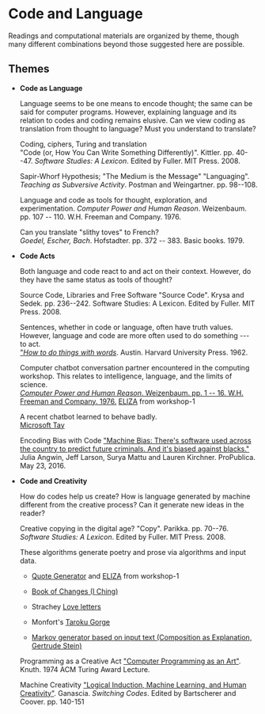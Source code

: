 Code and Language
===================================

Readings and computational materials are organized by theme, though many different combinations beyond those suggested here are possible.

Themes
------

-   **Code as Language**

    Language seems to be one means to encode thought; the same can be said for computer programs. However, explaining language and its relation to codes and coding remains elusive. Can we view coding as translation from thought to language? Must you understand to translate?

     Coding, ciphers, Turing and translation  
    "Code (or, How You Can Write Something Differently)". Kittler. pp. 40--47. *Software Studies: A Lexicon*. Edited by Fuller. MIT Press. 2008.

    Sapir-Whorf Hypothesis; "The Medium is the Message"
    "Languaging". *Teaching as Subversive Activity*. Postman and Weingartner. pp. 98--108. </dd>

    Language and code as tools for thought, exploration, and experimentation.
    *Computer Power and Human Reason*. Weizenbaum. pp. 107 -- 110. W.H. Freeman and Company. 1976.

    Can you translate "slithy toves" to French?  
    *Goedel, Escher, Bach*. Hofstadter. pp. 372 -- 383. Basic books. 1979.

-   **Code Acts**

    Both language and code react to and act on their context. However, do they have the same status as tools of thought?

    Source Code, Libraries and Free Software
    "Source Code". Krysa and Sedek. pp. 236--242. Software Studies: A
    Lexicon. Edited by Fuller. MIT Press. 2008.

    Sentences, whether in code or language, often have truth values. However, language and code are more often used to do something --- to act.  
    ["*How to do things with words*](http://www.ling.upenn.edu/~rnoyer/courses/103/Austin.pdf). Austin. Harvard University Press. 1962.

    Computer chatbot conversation partner encountered in the computing workshop. This relates to intelligence, language, and the limits of science.  
    [*Computer Power and Human Reason*. Weizenbaum. pp. 1 -- 16. W.H. Freeman and Company. 1976.](https://cyborgdigitalculture.files.wordpress.com/2013/09/24-weizenbaum-03.pdf)
    [ELIZA]("http://bardcollege.github.io/workshop1/w7.html) from workshop-1

    A recent chatbot learned to behave badly.  
    [Microsoft Tay](https://en.wikipedia.org/wiki/Tay_(bot))

    Encoding Bias with Code
    ["Machine Bias: There's software used across the country to predict future criminals. And it's biased against blacks."](https://www.propublica.org/article/machine-bias-risk-assessments-in-criminal-sentencing) Julia Angwin, Jeff Larson, Surya Mattu and Lauren Kirchner.  ProPublica. May 23, 2016.

-   **Code and Creativity**

    How do codes help us create? How is language generated by machine different from the creative process? Can it generate new ideas in the reader?

    Creative copying in the digital age?
    "Copy". Parikka. pp. 70--76. *Software Studies: A Lexicon*. Edited
    by Fuller. MIT Press. 2008.

    These algorithms generate poetry and prose via algorithms and input data.  

    - [Quote Generator]("http://bardcollege.github.io/workshop1/w6.html") and [ELIZA]("http://bardcollege.github.io/workshop1/w7.html) from workshop-1
    
    - [Book of Changes (I Ching)](http://www.onlineclarity.co.uk/reading/free-online-i-ching)

    - Strachey [Love letters](http://bardcollege.github.io/dialogs/loveletter.html)

    - Monfort's [Taroku Gorge](http://nickm.com/taroko_gorge)

    - [Markov generator based on input text (Composition as Explanation, Gertrude Stein)](http://bardcollege.github.io/dialogs/notebook3.html)
    
    Programming as a Creative Act
    ["Computer Programming as an Art"](http://dl.acm.org/citation.cfm?id=361612). Knuth. 1974 ACM Turing Award Lecture.

    Machine Creativity
    ["Logical Induction, Machine Learning, and Human Creativity"](http://www-poleia.lip6.fr/~ganascia/Publications?action=AttachFile&do=view&target=draft_SwitchingCodes.pdf). Ganascia. *Switching Codes*. Edited by Bartscherer and Coover. pp. 140-151

